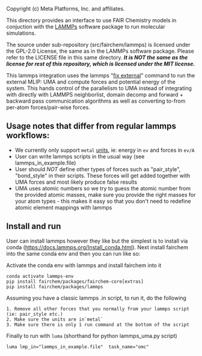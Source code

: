 Copyright (c) Meta Platforms, Inc. and affiliates.

This directory provides an interface to use FAIR Chemistry models in conjuction with the [LAMMPs](https://github.com/lammps/lammps) software package to run molecular simulations.

The source under sub-repository (src/fairchem/lammps) is licensed under the GPL-2.0 License, the same as in the LAMMPs software package. Please refer to the LICENSE file in this same directory. ***It is NOT the same as the license for rest of this repository, which is licensed under the MIT license.***

This lammps integration uses the lammps "[fix external](https://docs.lammps.org/fix_external.html)" command to run the external MLIP: UMA and compute forces and potential energy of the system. This hands control of the parallelism to UMA instead of integrating with directly with LAMMPS neighborlist, domain decomp and forward + backward pass communication algorithms as well as converting to-from per-atom forces/pair-wise forces.


## Usage notes that differ from regular lammps workflows:
* We currently only support `metal` [units](https://docs.lammps.org/units.html), ie: energy in `ev` and forces in `ev/A`
* User can write lammps scripts in the usual way (see lammps_in_example.file)
* User should *NOT* define other types of forces such as "pair_style", "bond_style" in their scripts. These forces will get added together with UMA forces and most likely produce false results
* UMA uses atomic numbers so we try to guess the atomic number from the provided atomic masses, make sure you provide the right masses for your atom types - this makes it easy so that you don't need to redefine atomic element mappings with lammps

## Install and run
User can install lammps however they like but the simplest is to install via conda (https://docs.lammps.org/Install_conda.html). Next install fairchem into the same conda env and then you can run like so:

Activate the conda env with lammps and install fairchem into it
```
conda activate lammps-env
pip install fairchem/packages/fairchem-core[extras]
pip install fairchem/packages/lammps
```

Assuming you have a classic lammps .in script, to run it, do the following
```
1. Remove all other forces that you normally from your lammps script (ie: pair_style etc.)
2. Make sure the units are in`metal`
3. Make sure there is only 1 run command at the bottom of the script
```

Finally to run with `luma` (shorthand for python lammps_uma.py script)
```
luma lmp_in="lammps_in_example.file"  task_name="omc"
```
